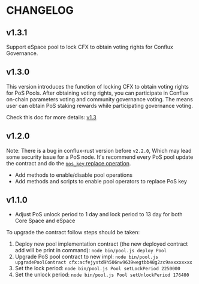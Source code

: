 # CHANGELOG

## v1.3.1

Support eSpace pool to lock CFX to obtain voting rights for Conflux Governance.

## v1.3.0

This version introduces the function of locking CFX to obtain voting rights for PoS Pools. After obtaining voting rights, you can participate in Conflux on-chain parameters voting and community governance voting. The means user can obtain PoS staking rewards while participating governance voting.

Check this doc for more details: [v1.3](./docs/v1.3.md)

## v1.2.0

Note: There is a bug in conflux-rust version before `v2.2.0`, Which may lead some security issue for a PoS node. It's recommend every PoS pool update the contract and do the [`pos_key` replace operation](./docs/HowToReplacePosKeyZH.md).

* Add methods to enable/disable pool operations
* Add methods and scripts to enable pool operators to replace PoS key

## v1.1.0

* Adjust PoS unlock period to 1 day and lock period to 13 day for both Core Space and eSpace

To upgrade the contract follow steps should be taken:

1. Deploy new pool implementation contract (the new deployed contract add will be print in command): `node bin/pool.js deploy Pool`
2. Upgrade PoS pool contract to new impl: `node bin/pool.js upgradePoolContract cfx:acfejystd9h506nw9639wegtbb48g2zc9axxxxxxxx`
3. Set the lock period: `node bin/pool.js Pool setLockPeriod 2250000`
4. Set the unlock period: `node bin/pool.js Pool setUnlockPeriod 176400`
